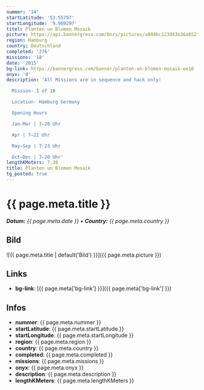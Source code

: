 ```yaml
---
nummer: '14'
startLatitude: '53.55797'
startLongitude: '9.989297'
titel: Planten un Blomen Mosaik
picture: https://api.bannergress.com/bnrs/pictures/a844bc123043e26a652f2fef6fa42d3f
region: Hamburg
country: Deutschland
completed: '276'
missions: '18'
date: '2015'
bg-link: https://bannergress.com/banner/planten-un-blomen-mosaik-ee10
onyx: '0'
description: 'All Missions are in sequence and hack only!

  Mission- 1 of 18

  Location- Hamburg Germany

  Opening Hours

  Jan-Mar | 7–20 Uhr

  Apr | 7–22 Uhr

  May–Sep | 7-23 Uhr

  Oct–Dec | 7–20 Uhr'
lengthKMeters: 7,38
title: Planten un Blomen Mosaik
tg_posted: true
---
```

# {{ page.meta.title }}
_**Datum:** {{ page.meta.date }} • **Country:** {{ page.meta.country }}_

## Bild
![{{ page.meta.title | default('Bild') }}]({{ page.meta.picture }})

## Links
- **bg-link**: [{{ page.meta['bg-link'] }}]({{ page.meta['bg-link'] }})

## Infos
- **nummer**: {{ page.meta.nummer }}
- **startLatitude**: {{ page.meta.startLatitude }}
- **startLongitude**: {{ page.meta.startLongitude }}
- **region**: {{ page.meta.region }}
- **country**: {{ page.meta.country }}
- **completed**: {{ page.meta.completed }}
- **missions**: {{ page.meta.missions }}
- **onyx**: {{ page.meta.onyx }}
- **description**: {{ page.meta.description }}
- **lengthKMeters**: {{ page.meta.lengthKMeters }}

